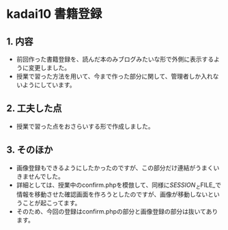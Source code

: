 # kadai10 書籍登録
## 1. 内容
- 前回作った書籍登録を、読んだ本のみブログみたいな形で外側に表示するように変更しました。
- 授業で習った方法を用いて、今まで作った部分に関して、管理者しか入れないようにしています。

## 2. 工夫した点
- 授業で習った点をおさらいする形で作成しました。

## 3. そのほか
- 画像登録もできるようにしたかったのですが、この部分だけ連結がうまくいきませんでした。
- 詳細としては、授業中のconfirm.phpを模倣して、同様に$SESSION_と$FILE_で情報を移動させた確認画面を作ろうとしたのですが、画像が移動しないということが起こってます。
- そのため、今回の登録はconfirm.phpの部分と画像登録の部分は抜いてあります。
